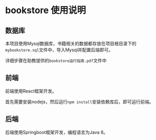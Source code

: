 # bookstore 使用说明

## 数据库

本项目使用Mysql数据库，书籍相关的数据都存放在项目根目录下的`mybookstore.sql`文件中，导入Mysql并配置后端即可。

详细步骤在助教提供的`bookstore运行指南.pdf`文件中

## 前端

前端使用React框架开发。

首先需要安装nodejs，然后运行`npm install`安装依赖库后，即可运行前端。

## 后端

后端使用Springboot框架开发，编程语言为Java 8。
